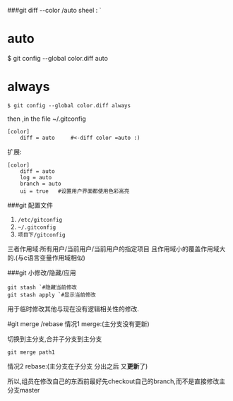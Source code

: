 ###git diff --color /auto
sheel :
`
# auto
$ git config --global color.diff auto
# always
`$ git config --global color.diff always`

then ,in the file ~/.gitconfig
```
[color]
	diff = auto     #<-diff color =auto :)
```

扩展:
```
[color]
	diff = auto
	log = auto
	branch = auto
	ui = true	#设置用户界面都使用色彩高亮
```
###git 配置文件 
1. `/etc/gitconfig`
2. `~/.gitconfig`
3. `项目下/gitconfig`

三者作用域:所有用户/当前用户/当前用户的指定项目
且作用域小的覆盖作用域大的.(与c语言变量作用域相似)

###git 小修改/隐藏/应用

```
git stash `#隐藏当前修改
git stash apply `#显示当前修改
```
用于临时修改其他与现在没有逻辑相关性的修改.

#git merge /rebase
情况1 merge:(主分支没有更新)

切换到主分支,合并子分支到主分支

`git merge path1`

情况2 rebase:(主分支在子分支 分出之后 又**更新**了)

所以,组员在修改自己的东西前最好先checkout自己的branch,而不是直接修改主分支master

